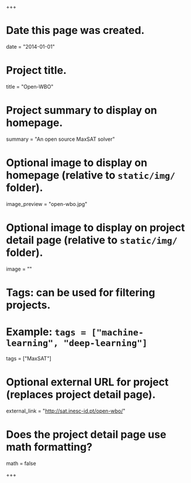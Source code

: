 +++
# Date this page was created.
date = "2014-01-01"

# Project title.
title = "Open-WBO"

# Project summary to display on homepage.
summary = "An open source MaxSAT solver"

# Optional image to display on homepage (relative to `static/img/` folder).
image_preview = "open-wbo.jpg"

# Optional image to display on project detail page (relative to `static/img/` folder).
image = ""

# Tags: can be used for filtering projects.
# Example: `tags = ["machine-learning", "deep-learning"]`
tags = ["MaxSAT"]

# Optional external URL for project (replaces project detail page).
external_link = "http://sat.inesc-id.pt/open-wbo/"

# Does the project detail page use math formatting?
math = false

+++
